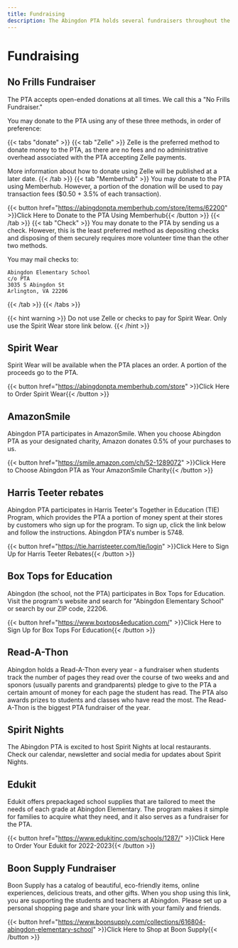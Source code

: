 ```yaml
---
title: Fundraising
description: The Abingdon PTA holds several fundraisers throughout the year.
---
```


# Fundraising

## No Frills Fundraiser

The PTA accepts open-ended donations at all times. We call this a "No Frills Fundraiser."

You may donate to the PTA using any of these three methods, in order of preference:

{{< tabs "donate" >}}
{{< tab "Zelle" >}}
Zelle is the preferred method to donate money to the PTA, as there are no fees and no administrative overhead associated with the PTA accepting Zelle payments.

More information about how to donate using Zelle will be published at a later date.
{{< /tab >}}
{{< tab "Memberhub" >}}
You may donate to the PTA using Memberhub. However, a portion of the donation will be used to pay transaction fees ($0.50 + 3.5% of each transaction).

{{< button href="https://abingdonpta.memberhub.com/store/items/62200" >}}Click Here to Donate to the PTA Using Memberhub{{< /button >}}
{{< /tab >}}
{{< tab "Check" >}}
You may donate to the PTA by sending us a check. However, this is the least preferred method as depositing checks and disposing of them securely requires more volunteer time than the other two methods.

You may mail checks to:
```
Abingdon Elementary School  
c/o PTA  
3035 S Abingdon St  
Arlington, VA 22206
```
{{< /tab >}}
{{< /tabs >}}

{{< hint warning >}}
Do not use Zelle or checks to pay for Spirit Wear. Only use the Spirit Wear store link below.
{{< /hint >}}

## Spirit Wear

Spirit Wear will be available when the PTA places an order. A portion of the proceeds go to the PTA.

{{< button href="https://abingdonpta.memberhub.com/store" >}}Click Here to Order Spirit Wear{{< /button >}}

## AmazonSmile

Abingdon PTA participates in AmazonSmile. When you choose Abingdon PTA as your designated charity, Amazon donates 0.5% of your purchases to us.

{{< button href="https://smile.amazon.com/ch/52-1289072" >}}Click Here to Choose Abingdon PTA as Your AmazonSmile Charity{{< /button >}}

## Harris Teeter rebates

Abingdon PTA participates in Harris Teeter's Together in Education (TIE) Program, which provides the PTA a portion of money spent at their stores by customers who sign up for the program. To sign up, click the link below and follow the instructions. Abingdon PTA's number is 5748.

{{< button href="https://tie.harristeeter.com/tie/login" >}}Click Here to Sign Up for Harris Teeter Rebates{{< /button >}}

## Box Tops for Education

Abingdon (the school, not the PTA) participates in Box Tops for Education. Visit the program's website and search for "Abingdon Elementary School" or search by our ZIP code, 22206.

{{< button href="https://www.boxtops4education.com/" >}}Click Here to Sign Up for Box Tops For Education{{< /button >}}

## Read-A-Thon

Abingdon holds a Read-A-Thon every year - a fundraiser when students track the number of pages they read over the course of two weeks and and sponors (usually parents and grandparents) pledge to give to the PTA a certain amount of money for each page the student has read. The PTA also awards prizes to students and classes who have read the most. The Read-A-Thon is the biggest PTA fundraiser of the year.

## Spirit Nights

The Abingdon PTA is excited to host Spirit Nights at local restaurants. Check our calendar, newsletter and social media for updates about Spirit Nights.

## Edukit

Edukit offers prepackaged school supplies that are tailored to meet the needs of each grade at Abingdon Elementary. The program makes it simple for families to acquire what they need, and it also serves as a fundraiser for the PTA.

{{< button href="https://www.edukitinc.com/schools/1287/" >}}Click Here to Order Your Edukit for 2022-2023{{< /button >}}

## Boon Supply Fundraiser 

Boon Supply has a catalog of beautiful, eco-friendly items, online experiences, delicious treats, and other gifts. When you shop using this link, you are supporting the students and teachers at Abingdon. Please set up a personal shopping page and share your link with your family and friends.

{{< button href="https://www.boonsupply.com/collections/616804-abingdon-elementary-school" >}}Click Here to Shop at Boon Supply{{< /button >}}
